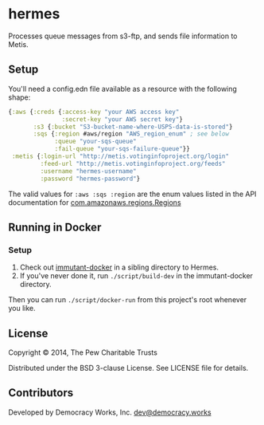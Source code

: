 # hermes

Processes queue messages from s3-ftp, and sends file information to Metis.

## Setup

You'll need a config.edn file available as a resource with the
following shape:

```clojure
{:aws {:creds {:access-key "your AWS access key"
               :secret-key "your AWS secret key"}
       :s3 {:bucket "S3-bucket-name-where-USPS-data-is-stored"}
       :sqs {:region #aws/region "AWS_region_enum" ; see below
             :queue "your-sqs-queue"
             :fail-queue "your-sqs-failure-queue"}}
 :metis {:login-url "http://metis.votinginfoproject.org/login"
         :feed-url "http://metis.votinginfoproject.org/feeds"
         :username "hermes-username"
         :password "hermes-password"}
```

The valid values for `:aws :sqs :region` are the enum values listed in the API documentation for [com.amazonaws.regions.Regions](http://docs.aws.amazon.com/AWSJavaSDK/latest/javadoc/com/amazonaws/regions/Regions.html)

## Running in Docker

### Setup

1. Check out [immutant-docker][immutant-docker] in a sibling directory to Hermes.
1. If you've never done it, run `./script/build-dev` in the
   immutant-docker directory.

Then you can run `./script/docker-run` from this project's root whenever you like.

[immutant-docker]: https://github.com/turbovote/immutant-docker

## License

Copyright © 2014, The Pew Charitable Trusts

Distributed under the BSD 3-clause License. See LICENSE file for details.

## Contributors

Developed by Democracy Works, Inc. <dev@democracy.works>
